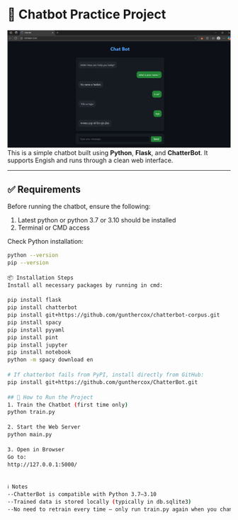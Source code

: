 # 🤖 Chatbot Practice Project

![Chatbot Example](ChatBot_Example.png) 
This is a simple chatbot built using **Python**, **Flask**, and **ChatterBot**. It supports Engish and runs through a clean web interface.

---

## ✅ Requirements

Before running the chatbot, ensure the following:

1. Latest python or python 3.7 or 3.10 should be installed 
2. Terminal or CMD access

Check Python installation:
```bash
python --version
pip --version

📦 Installation Steps
Install all necessary packages by running in cmd:

pip install flask
pip install chatterbot
pip install git+https://github.com/gunthercox/chatterbot-corpus.git
pip install spacy
pip install pyyaml
pip install pint
pip install jupyter
pip install notebook
python -m spacy download en

# If chatterbot fails from PyPI, install directly from GitHub:
pip install git+https://github.com/gunthercox/ChatterBot.git

## 🚀 How to Run the Project
1. Train the Chatbot (first time only)
python train.py

2. Start the Web Server
python main.py

3. Open in Browser
Go to:
http://127.0.0.1:5000/


ℹ️ Notes
--ChatterBot is compatible with Python 3.7–3.10
--Trained data is stored locally (typically in db.sqlite3)
--No need to retrain every time — only run train.py again when you change the training data

